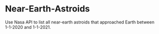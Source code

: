 # Near-Earth-Astroids
Use Nasa API to list all near-earth astroids that approached Earth between 1-1-2020 and 1-1-2021.
